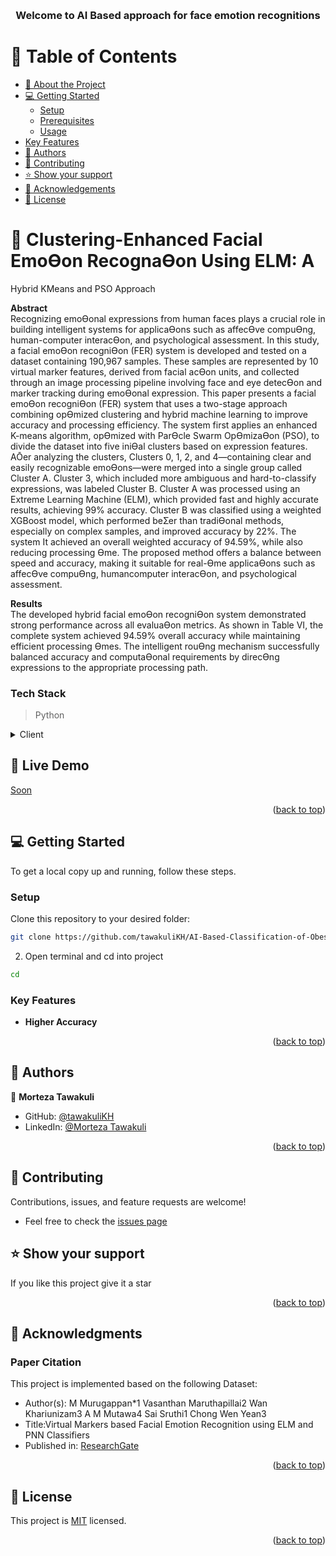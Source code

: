 <a name="readme-top"></a>

<div align="center">
  <br/>

  <h3><b>Welcome to AI Based approach for face emotion recognitions</b></h3>

</div>

<!-- TABLE OF CONTENTS -->

# 📗 Table of Contents

- [📖 About the Project](#about-project)
- [💻 Getting Started](#getting-started)
  - [Setup](#setup)
  - [Prerequisites](#prerequisites)
  - [Usage](#usage)
- [Key Features](#key-features)
- [👥 Authors](#authors)
- [🤝 Contributing](#contributing)
- [⭐️ Show your support](#support)
- [🙏 Acknowledgements](#acknowledgements)
- [📝 License](#license)

<!-- PROJECT DESCRIPTION -->

# 📖 Clustering-Enhanced Facial EmoƟon RecognaƟon Using ELM: A
Hybrid KMeans and PSO Approach 
 <a name="about-project"></a>

**Abstract**  
Recognizing emoƟonal expressions from human faces plays a crucial role in building intelligent
systems for applicaƟons such as affecƟve compuƟng, human-computer interacƟon, and
psychological assessment. In this study, a facial emoƟon recogniƟon (FER) system is developed
and tested on a dataset containing 190,967 samples. These samples are represented by 10 virtual
marker features, derived from facial acƟon units, and collected through an image processing
pipeline involving face and eye detecƟon and marker tracking during emoƟonal expression. This
paper presents a facial emoƟon recogniƟon (FER) system that uses a two-stage approach
combining opƟmized clustering and hybrid machine learning to improve accuracy and processing
efficiency. The system first applies an enhanced K-means algorithm, opƟmized with ParƟcle
Swarm OpƟmizaƟon (PSO), to divide the dataset into five iniƟal clusters based on expression
features. AŌer analyzing the clusters, Clusters 0, 1, 2, and 4—containing clear and easily
recognizable emoƟons—were merged into a single group called Cluster A. Cluster 3, which
included more ambiguous and hard-to-classify expressions, was labeled Cluster B.
Cluster A was processed using an Extreme Learning Machine (ELM), which provided fast and
highly accurate results, achieving 99% accuracy. Cluster B was classified using a weighted XGBoost
model, which performed beƩer than tradiƟonal methods, especially on complex samples, and
improved accuracy by 22%. The system It achieved an overall weighted accuracy of 94.59%, while
also reducing processing Ɵme. The proposed method offers a balance between speed and
accuracy, making it suitable for real-Ɵme applicaƟons such as affecƟve compuƟng, humancomputer interacƟon, and psychological assessment.


**Results**  
The developed hybrid facial emoƟon recogniƟon system demonstrated strong performance
across all evaluaƟon metrics. As shown in Table VI, the complete system achieved 94.59% overall
accuracy while maintaining efficient processing Ɵmes. The intelligent rouƟng mechanism
successfully balanced accuracy and computaƟonal requirements by direcƟng expressions to the
appropriate processing path. 


### Tech Stack <a name="tech-stack"></a>

> Python

<details>
  <summary>Client</summary>
  <ul>
    <li><a href="#">Python</a></li>
       
  </ul>
</details>

<!-- LIVE DEMO -->

## 🚀 Live Demo <a name="live-demo"></a>

<a href="">Soon</a>

<p align="right">(<a href="#readme-top">back to top</a>)</p>

<!-- GETTING STARTED -->

## 💻 Getting Started <a name="getting-started"></a>


To get a local copy up and running, follow these steps.


  
### Setup

Clone this repository to your desired folder:

```bash
git clone https://github.com/tawakuliKH/AI-Based-Classification-of-Obesity-Levels-Using-Lifestyle-Data-from-Latin-America.git
```
2. Open terminal and cd into project
```bash
cd 
```



### Key Features <a name="key-features"></a>

- **Higher Accuracy**



<p align="right">(<a href="#readme-top">back to top</a>)</p>


## 👥 Authors <a name="authors"></a>

>

👤 **Morteza Tawakuli**

- GitHub: [@tawakuliKH](https://github.com/tawakuliKH)
- LinkedIn: [@Morteza Tawakuli](https://www.linkedin.com/in/morteza-tawakuli-904818170/)



<p align="right">(<a href="#readme-top">back to top</a>)</p>

## 🤝 Contributing

 Contributions, issues, and feature requests are welcome!
- Feel free to check the [issues page](https://github.com/tawakuliKH/Diabetes-Prediction-Django-Web-App/issues)

## ⭐️ Show your support <a name="support"></a>

> 

If you like this project give it a star

<p align="right">(<a href="#readme-top">back to top</a>)</p>

<!-- ACKNOWLEDGEMENTS -->

## 🙏 Acknowledgments <a name="acknowledgements"></a>

### Paper Citation

This project is implemented based on the following Dataset:

- Author(s): M Murugappan*1
 Vasanthan Maruthapillai2
 Wan Khariunizam3
 A M Mutawa4
 Sai Sruthi1 Chong Wen Yean3
- Title:Virtual Markers based Facial Emotion Recognition
using ELM and PNN Classifiers 
- Published in: [ResearchGate]([https://www.sciencedirect.com/science/article/pii/S2352340919306985?via%3Dihub](https://www.researchgate.net/publication/340698045_Virtual_Markers_based_Facial_Emotion_Recognition_using_ELM_and_PNN_Classifiers))




<p align="right">(<a href="#readme-top">back to top</a>)</p>
<!-- LICENSE -->

## 📝 License <a name="license"></a>

This project is [MIT](./LICENSE) licensed.

<p align="right">(<a href="#readme-top">back to top</a>)</p>

